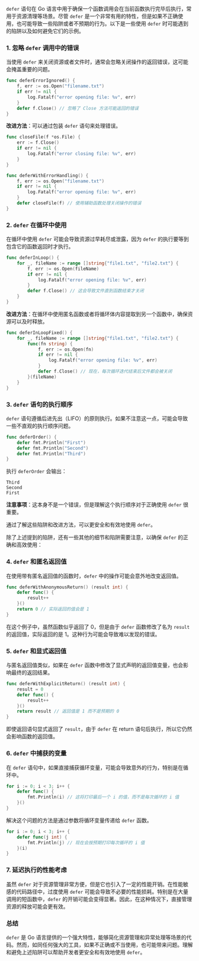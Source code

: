 `defer` 语句在 Go 语言中用于确保一个函数调用会在当前函数执行完毕后执行，常用于资源清理等场景。尽管 `defer` 是一个非常有用的特性，但是如果不正确使用，也可能导致一些陷阱或者不预期的行为。以下是一些使用 `defer` 时可能遇到的陷阱以及如何避免它们的示例。

### 1. 忽略 `defer` 调用中的错误

当使用 `defer` 来关闭资源或者文件时，通常会忽略关闭操作的返回错误，这可能会掩盖重要的问题。

```go
func deferErrorIgnored() {
    f, err := os.Open("filename.txt")
    if err != nil {
        log.Fatalf("error opening file: %v", err)
    }
    defer f.Close() // 忽略了 Close 方法可能返回的错误
}
```

**改进方法**：可以通过包装 `defer` 语句来处理错误。

```go
func closeFile(f *os.File) {
    err := f.Close()
    if err != nil {
        log.Fatalf("error closing file: %v", err)
    }
}

func deferWithErrorHandling() {
    f, err := os.Open("filename.txt")
    if err != nil {
        log.Fatalf("error opening file: %v", err)
    }
    defer closeFile(f) // 使用辅助函数处理关闭操作的错误
}
```

### 2. `defer` 在循环中使用

在循环中使用 `defer` 可能会导致资源过早耗尽或泄露，因为 `defer` 的执行要等到包含它的函数返回时才执行。

```go
func deferInLoop() {
    for _, fileName := range []string{"file1.txt", "file2.txt"} {
        f, err := os.Open(fileName)
        if err != nil {
            log.Fatalf("error opening file: %v", err)
        }
        defer f.Close() // 这会导致文件直到函数结束才关闭
    }
}
```

**改进方法**：在循环中使用匿名函数或者将循环体内容提取到另一个函数中，确保资源可以及时释放。

```go
func deferInLoopFixed() {
    for _, fileName := range []string{"file1.txt", "file2.txt"} {
        func(fn string) {
            f, err := os.Open(fn)
            if err != nil {
                log.Fatalf("error opening file: %v", err)
            }
            defer f.Close() // 现在，每次循环迭代结束后文件都会被关闭
        }(fileName)
    }
}
```

### 3. `defer` 语句的执行顺序

`defer` 语句遵循后进先出（LIFO）的原则执行。如果不注意这一点，可能会导致一些不直观的执行顺序问题。

```go
func deferOrder() {
    defer fmt.Println("First")
    defer fmt.Println("Second")
    defer fmt.Println("Third")
}
```

执行 `deferOrder` 会输出：

```
Third
Second
First
```

**注意事项**：这本身不是一个错误，但是理解这个执行顺序对于正确使用 `defer` 很重要。

通过了解这些陷阱和改进方法，可以更安全和有效地使用 `defer`。

除了上述提到的陷阱，还有一些其他的细节和陷阱需要注意，以确保 `defer` 的正确和高效使用：

### 4. `defer` 和匿名返回值

在使用带有匿名返回值的函数时，`defer` 中的操作可能会意外地改变返回值。

```go
func deferWithAnonymousReturn() (result int) {
    defer func() {
        result++
    }()
    return 0 // 实际返回的值会是 1
}
```

在这个例子中，虽然函数似乎返回了 0，但是由于 `defer` 函数修改了名为 `result` 的返回值，实际返回的是 1。这种行为可能会导致难以发现的错误。

### 5. `defer` 和显式返回值

与匿名返回值类似，如果在 `defer` 函数中修改了显式声明的返回值变量，也会影响最终的返回结果。

```go
func deferWithExplicitReturn() (result int) {
    result = 0
    defer func() {
        result++
    }()
    return result // 返回值是 1 而不是预期的 0
}
```

即使返回语句显式返回了 `result`，由于 `defer` 在 return 语句后执行，所以它仍然会影响函数的返回值。

### 6. `defer` 中捕获的变量

在 `defer` 语句中，如果直接捕获循环变量，可能会导致意外的行为，特别是在循环中。

```go
for i := 0; i < 3; i++ {
    defer func() {
        fmt.Println(i) // 这将打印最后一个 i 的值，而不是每次循环的 i 值
    }()
}
```

解决这个问题的方法是通过参数将循环变量传递给 `defer` 函数。

```go
for i := 0; i < 3; i++ {
    defer func(j int) {
        fmt.Println(j) // 现在会按预期打印每次循环的 i 值
    }(i)
}
```

### 7. 延迟执行的性能考虑

虽然 `defer` 对于资源管理非常方便，但是它也引入了一定的性能开销。在性能敏感的代码路径中，过度使用 `defer` 可能会导致不必要的性能损耗。特别是在大量调用的短函数中，`defer` 的开销可能会变得显著。因此，在这种情况下，直接管理资源的释放可能会更有效。

### 总结

`defer` 是 Go 语言提供的一个强大特性，能够简化资源管理和异常处理等场景的代码。然而，如同任何强大的工具，如果不正确或不当使用，也可能带来问题。理解和避免上述陷阱可以帮助开发者更安全和有效地使用 `defer`。
